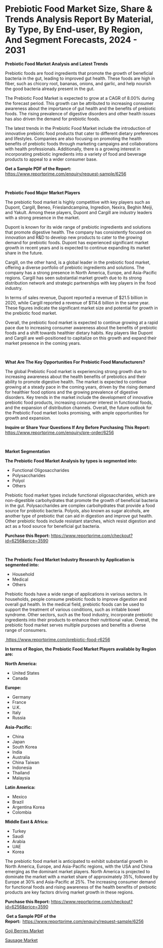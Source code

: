 <p><h1>Prebiotic Food Market Size, Share & Trends Analysis Report By Material, By Type, By End-user, By Region, And Segment Forecasts, 2024 - 2031</h1></p><p><strong>Prebiotic Food Market Analysis and Latest Trends</strong></p>
<p><p>Prebiotic foods are food ingredients that promote the growth of beneficial bacteria in the gut, leading to improved gut health. These foods are high in fiber, such as chicory root, bananas, onions, and garlic, and help nourish the good bacteria already present in the gut.</p><p>The Prebiotic Food Market is expected to grow at a CAGR of 8.00% during the forecast period. This growth can be attributed to increasing consumer awareness about the importance of gut health and the benefits of prebiotic foods. The rising prevalence of digestive disorders and other health issues has also driven the demand for prebiotic foods.</p><p>The latest trends in the Prebiotic Food Market include the introduction of innovative prebiotic food products that cater to different dietary preferences and lifestyles. Companies are also focusing on promoting the health benefits of prebiotic foods through marketing campaigns and collaborations with health professionals. Additionally, there is a growing interest in incorporating prebiotic ingredients into a variety of food and beverage products to appeal to a wider consumer base.</p></p>
<p><strong>Get a Sample PDF of the Report:&nbsp;</strong> <a href="https://www.reportprime.com/enquiry/request-sample/6256">https://www.reportprime.com/enquiry/request-sample/6256</a></p>
<p>&nbsp;</p>
<p><strong>Prebiotic Food Major Market Players</strong></p>
<p><p>The prebiotic food market is highly competitive with key players such as Dupont, Cargill, Beneo, Frieslandcampina, Ingredion, Nexira, Beghin Meiji, and Yakult. Among these players, Dupont and Cargill are industry leaders with a strong presence in the market. </p><p>Dupont is known for its wide range of prebiotic ingredients and solutions that promote digestive health. The company has consistently focused on innovation and R&D to develop new products to cater to the growing demand for prebiotic foods. Dupont has experienced significant market growth in recent years and is expected to continue expanding its market share in the future.</p><p>Cargill, on the other hand, is a global leader in the prebiotic food market, offering a diverse portfolio of prebiotic ingredients and solutions. The company has a strong presence in North America, Europe, and Asia-Pacific regions. Cargill has seen substantial market growth due to its strong distribution network and strategic partnerships with key players in the food industry.</p><p>In terms of sales revenue, Dupont reported a revenue of $21.5 billion in 2020, while Cargill reported a revenue of $114.6 billion in the same year. These figures indicate the significant market size and potential for growth in the prebiotic food market.</p><p>Overall, the prebiotic food market is expected to continue growing at a rapid pace due to increasing consumer awareness about the benefits of prebiotic foods and a shift towards healthier dietary habits. Key players like Dupont and Cargill are well-positioned to capitalize on this growth and expand their market presence in the coming years.</p></p>
<p>&nbsp;</p>
<p><strong>What Are The Key Opportunities For Prebiotic Food Manufacturers?</strong></p>
<p><p>The global Prebiotic Food market is experiencing strong growth due to increasing awareness about the health benefits of prebiotics and their ability to promote digestive health. The market is expected to continue growing at a steady pace in the coming years, driven by the rising demand for healthier food options and the growing prevalence of digestive disorders. Key trends in the market include the development of innovative prebiotic food products, increasing consumer interest in functional foods, and the expansion of distribution channels. Overall, the future outlook for the Prebiotic Food market looks promising, with ample opportunities for growth and expansion.</p></p>
<p><strong>Inquire or Share Your Questions If Any Before Purchasing This Report:</strong> <a href="https://www.reportprime.com/enquiry/pre-order/6256">https://www.reportprime.com/enquiry/pre-order/6256</a></p>
<p>&nbsp;</p>
<p><strong>Market Segmentation</strong></p>
<p><strong>The Prebiotic Food Market Analysis by types is segmented into:</strong></p>
<p><ul><li>Functional Oligosaccharides</li><li>Polysaccharides</li><li>Polyol</li><li>Others</li></ul></p>
<p><p>Prebiotic food market types include functional oligosaccharides, which are non-digestible carbohydrates that promote the growth of beneficial bacteria in the gut. Polysaccharides are complex carbohydrates that provide a food source for probiotic bacteria. Polyols, also known as sugar alcohols, are another type of prebiotic that can aid in digestion and improve gut health. Other prebiotic foods include resistant starches, which resist digestion and act as a food source for beneficial gut bacteria.</p></p>
<p><strong>Purchase this Report:&nbsp;</strong><a href="https://www.reportprime.com/checkout?id=6256&price=3590">https://www.reportprime.com/checkout?id=6256&price=3590</a></p>
<p>&nbsp;</p>
<p><strong>The Prebiotic Food Market Industry Research by Application is segmented into:</strong></p>
<p><ul><li>Household</li><li>Medical</li><li>Others</li></ul></p>
<p><p>Prebiotic foods have a wide range of applications in various sectors. In households, people consume prebiotic foods to improve digestion and overall gut health. In the medical field, prebiotic foods can be used to support the treatment of various conditions, such as irritable bowel syndrome. Other sectors, such as the food industry, incorporate prebiotic ingredients into their products to enhance their nutritional value. Overall, the prebiotic food market serves multiple purposes and benefits a diverse range of consumers.</p></p>
<p><a href="https://www.reportprime.com/prebiotic-food-r6256">&nbsp;https://www.reportprime.com/prebiotic-food-r6256</a></p>
<p><strong>In terms of Region, the Prebiotic Food Market Players available by Region are:</strong></p>
<p>
    <p> <strong> North America: </strong>
        <ul>
            <li>United States</li>
            <li>Canada</li>
        </ul>
        </p> 
    <p> <strong> Europe: </strong>
        <ul>
            <li>Germany</li>
            <li>France</li>
            <li>U.K.</li>
            <li>Italy</li>
            <li>Russia</li>
        </ul>
        </p> 
    <p> <strong> Asia-Pacific: </strong>
        <ul>
            <li>China</li>
            <li>Japan</li>
            <li>South Korea</li>
            <li>India</li>
            <li>Australia</li>
            <li>China Taiwan</li>
            <li>Indonesia</li>
            <li>Thailand</li>
            <li>Malaysia</li>
        </ul>
        </p> 
    <p> <strong> Latin America: </strong>
        <ul>
            <li>Mexico</li>
            <li>Brazil</li>
            <li>Argentina Korea</li>
            <li>Colombia</li>
        </ul>
        </p> 
    <p> <strong> Middle East & Africa: </strong>
        <ul>
            <li>Turkey</li>
            <li>Saudi</li>
            <li>Arabia</li>
            <li>UAE</li>
            <li>Korea</li>
        </ul>
    </p>
    </p>
<p><p>The prebiotic food market is anticipated to exhibit substantial growth in North America, Europe, and Asia-Pacific regions, with the USA and China emerging as the dominant market players. North America is projected to dominate the market with a market share of approximately 35%, followed by Europe at 30% and Asia-Pacific at 25%. The increasing consumer demand for functional foods and rising awareness of the health benefits of prebiotic products are key factors driving market growth in these regions.</p></p>
<p><strong>Purchase this Report: </strong><a href="https://www.reportprime.com/checkout?id=6256&price=3590">https://www.reportprime.com/checkout?id=6256&price=3590</a></p>
<p>&nbsp;<strong>Get a Sample PDF of the Report:&nbsp;&nbsp;</strong><a href="https://www.reportprime.com/enquiry/request-sample/6256">https://www.reportprime.com/enquiry/request-sample/6256</a></p>
<p><strong></strong></p>
<p><p><a href="https://github.com/arionmp/Market-Research-Report-List-4/blob/main/goji-berries-market.md">Goji Berries Market</a></p><p><a href="https://github.com/markusgodoy/Market-Research-Report-List-5/blob/main/sausage-market.md">Sausage Market</a></p></p>